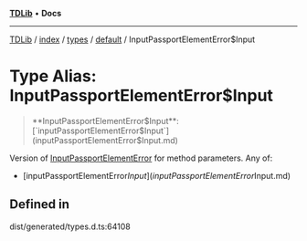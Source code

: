 [**TDLib**](../../../../../../README.md) • **Docs**

***

[TDLib](../../../../../../modules.md) / [index](../../../../../README.md) / [types](../../../README.md) / [default](../README.md) / InputPassportElementError$Input

# Type Alias: InputPassportElementError$Input

> **InputPassportElementError$Input**: [`inputPassportElementError$Input`](inputPassportElementError$Input.md)

Version of [InputPassportElementError](InputPassportElementError-1.md) for method parameters.
Any of:
- [inputPassportElementError$Input](inputPassportElementError$Input.md)

## Defined in

dist/generated/types.d.ts:64108
